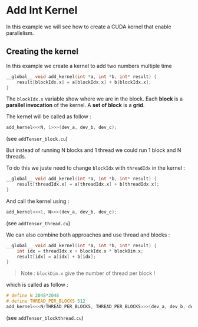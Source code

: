 # Add Int Kernel

In this example we will see how to create a CUDA kernel that enable parallelism.

## Creating the kernel

In this example we create a kernel to add two numbers multiple time

```c++
__global__ void add_kernel(int *a, int *b, int* result) {
    result[blockIdx.x] = a[blockIdx.x] + b[blockIdx.x];
}
```
The ``blockIdx.x`` variable show where we are in the block.
Each **block** is a **parallel invocation** of the kernel. A **set of block** is a **grid**.

The kernel will be called as follow :

```cpp
add_kernel<<<N, 1>>>(dev_a, dev_b, dev_c);
```

(see ``addTensor_block.cu``)

But instead of running N blocks and 1 thread we could run 1 block and N threads.

To do this we juste need to change ``blockIdx`` with ``threadIdx`` in the kernel :

```cpp
__global__ void add_kernel(int *a, int *b, int* result) {
    result[threadIdx.x] = a[threadIdx.x] + b[threadIdx.x];
}
```

And call the kernel using :

```cpp
add_kernel<<<1, N>>>(dev_a, dev_b, dev_c);
```
(see ``addTensor_thread.cu``)

We can also combine both approaches and use thread and blocks :


```cpp
__global__ void add_kernel(int *a, int *b, int* result) {
    int idx = threadIdx.x + blockIdx.x * blockDim.x;
    result[idx] = a[idx] + b[idx];
}
```

> Note : ``blockDim.x`` give the number of thread per block !

which is called as follow :

```cpp
# define N 2048*2048
# define THREAD_PER_BLOCKS 512
add_kernel<<<N/THREAD_PER_BLOCKS, THREAD_PER_BLOCKS>>>(dev_a, dev_b, dev_c);
```

(see ``addTensor_blockthread.cu``)
